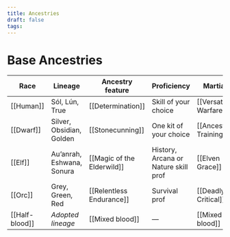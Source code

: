 ```yaml
---
title: Ancestries
draft: false
tags:
---
```

# Base Ancestries

| Race           | Lineage                   | Ancestry feature           | Proficiency                          | Martial                | Mundane                | Magic                     | Wanderer              |
| -------------- | ------------------------- | -------------------------- | ------------------------------------ | ---------------------- | ---------------------- | ------------------------- | --------------------- |
| [[Human]]      | Sól, Lún, True            | [[Determination]]          | Skill of your choice                 | [[Versatile Warfare]]  | [[Versatile Backpack]] | [[Versatile Magic]]       | [[Versatile Mastery]] |
| [[Dwarf]]      | Silver, Obsidian, Golden  | [[Stonecunning]]           | One kit of your choice               | [[Ancestral Training]] | [[Skilled hands]]      | [[Song of the mountains]] | [[Stoneskin]]         |
| [[Elf]]        | Au’anrah, Eshwana, Sonura | [[Magic of the Elderwild]] | History, Arcana or Nature skill prof | [[Elven Grace]]        | [[Elven Accuracy]]     | [[Elven alacrity]]        | [[Elven Wisdom]]      |
| [[Orc]]        | Grey, Green, Red          | [[Relentless Endurance]]   | Survival prof                        | [[Deadly Critical]]    | [[Strong grip]]        | [[Shamanic ritual]]       | [[Sharp instinct]]    |
| [[Half-blood]] | _Adopted lineage_         | [[Mixed blood]]            | —                                    | [[Mixed blood]]        | [[Mixed blood]]        | [[Mixed blood]]           | [[Mixed blood]]       |
